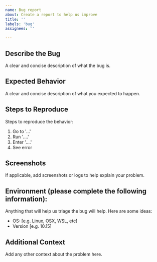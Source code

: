```yaml
---
name: Bug report
about: Create a report to help us improve
title: ''
labels: 'bug'
assignees: ''

---
```


## Describe the Bug

A clear and concise description of what the bug is.

## Expected Behavior

A clear and concise description of what you expected to happen.

## Steps to Reproduce

Steps to reproduce the behavior:

1. Go to '...'
1. Run '....'
1. Enter '....'
1. See error

## Screenshots

If applicable, add screenshots or logs to help explain your problem.

## Environment (please complete the following information):

Anything that will help us triage the bug will help. Here are some ideas:

- OS: [e.g. Linux, OSX, WSL, etc]
- Version [e.g. 10.15]

## Additional Context

Add any other context about the problem here.
